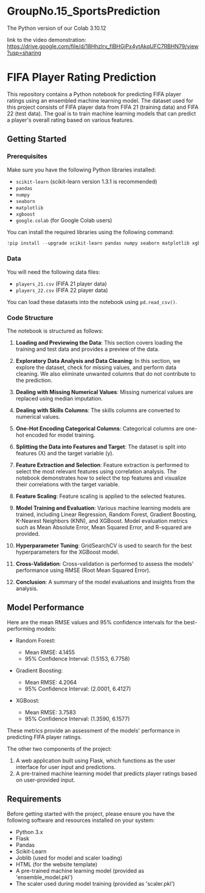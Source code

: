 # GroupNo.15_SportsPrediction
  The Python version of our Colab 3.10.12

  link to the video demonstration: 
  https://drive.google.com/file/d/18Hhzlrv_fIBHGjPx4ytAkqUFC7RBHN79/view?usp=sharing
  
# FIFA Player Rating Prediction

This repository contains a Python notebook for predicting FIFA player ratings using an ensembled machine learning model. The dataset used for this project consists of FIFA player data from FIFA 21 (training data) and FIFA 22 (test data). The goal is to train machine learning models that can predict a player's overall rating based on various features.

## Getting Started

### Prerequisites

Make sure you have the following Python libraries installed:

- `scikit-learn` (scikit-learn version 1.3.1 is recommended)
- `pandas`
- `numpy`
- `seaborn`
- `matplotlib`
- `xgboost`
- `google.colab` (for Google Colab users)

You can install the required libraries using the following command:

```python
!pip install --upgrade scikit-learn pandas numpy seaborn matplotlib xgboost
```

### Data

You will need the following data files:

- `players_21.csv` (FIFA 21 player data)
- `players_22.csv` (FIFA 22 player data)

You can load these datasets into the notebook using `pd.read_csv()`.

### Code Structure

The notebook is structured as follows:

1. **Loading and Previewing the Data**: This section covers loading the training and test data and provides a preview of the data.

2. **Exploratory Data Analysis and Data Cleaning**: In this section, we explore the dataset, check for missing values, and perform data cleaning. We also eliminate unwanted columns that do not contribute to the prediction.

3. **Dealing with Missing Numerical Values**: Missing numerical values are replaced using median imputation.

4. **Dealing with Skills Columns**: The skills columns are converted to numerical values.

5. **One-Hot Encoding Categorical Columns**: Categorical columns are one-hot encoded for model training.

6. **Splitting the Data into Features and Target**: The dataset is split into features (X) and the target variable (y).

7. **Feature Extraction and Selection**: Feature extraction is performed to select the most relevant features using correlation analysis. The notebook demonstrates how to select the top features and visualize their correlations with the target variable.

8. **Feature Scaling**: Feature scaling is applied to the selected features.

9. **Model Training and Evaluation**: Various machine learning models are trained, including Linear Regression, Random Forest, Gradient Boosting, K-Nearest Neighbors (KNN), and XGBoost. Model evaluation metrics such as Mean Absolute Error, Mean Squared Error, and R-squared are provided.

10. **Hyperparameter Tuning**: GridSearchCV is used to search for the best hyperparameters for the XGBoost model.

11. **Cross-Validation**: Cross-validation is performed to assess the models' performance using RMSE (Root Mean Squared Error).

12. **Conclusion**: A summary of the model evaluations and insights from the analysis.

## Model Performance

Here are the mean RMSE values and 95% confidence intervals for the best-performing models:

- Random Forest:
  - Mean RMSE: 4.1455
  - 95% Confidence Interval: (1.5153, 6.7758)

- Gradient Boosting:
  - Mean RMSE: 4.2064
  - 95% Confidence Interval: (2.0001, 6.4127)

- XGBoost:
  - Mean RMSE: 3.7583
  - 95% Confidence Interval: (1.3590, 6.1577)

These metrics provide an assessment of the models' performance in predicting FIFA player ratings.   


The other two components of the project:

1. A web application built using Flask, which functions as the user interface for user input and predictions.
2. A pre-trained machine learning model that predicts player ratings based on user-provided input.

## Requirements

Before getting started with the project, please ensure you have the following software and resources installed on your system:

- Python 3.x
- Flask
- Pandas
- Scikit-Learn
- Joblib (used for model and scaler loading)
- HTML (for the website template)
- A pre-trained machine learning model (provided as 'ensemble_model.pkl')
- The scaler used during model training (provided as 'scaler.pkl')


